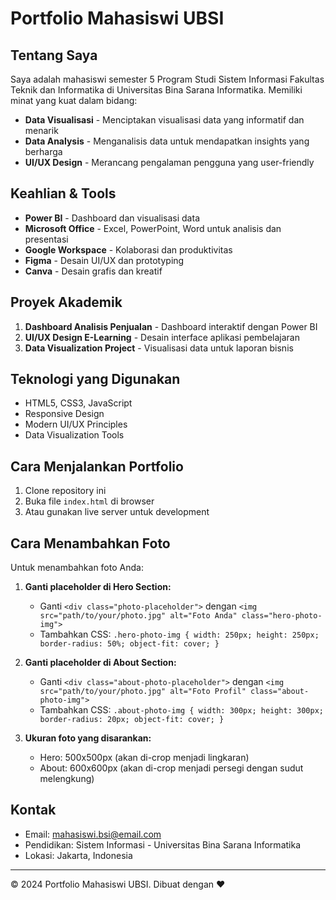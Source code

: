 # Portfolio Mahasiswi UBSI

## Tentang Saya

Saya adalah mahasiswi semester 5 Program Studi Sistem Informasi Fakultas Teknik dan Informatika di Universitas Bina Sarana Informatika. Memiliki minat yang kuat dalam bidang:

- **Data Visualisasi** - Menciptakan visualisasi data yang informatif dan menarik
- **Data Analysis** - Menganalisis data untuk mendapatkan insights yang berharga
- **UI/UX Design** - Merancang pengalaman pengguna yang user-friendly

## Keahlian & Tools

- **Power BI** - Dashboard dan visualisasi data
- **Microsoft Office** - Excel, PowerPoint, Word untuk analisis dan presentasi
- **Google Workspace** - Kolaborasi dan produktivitas
- **Figma** - Desain UI/UX dan prototyping
- **Canva** - Desain grafis dan kreatif

## Proyek Akademik

1. **Dashboard Analisis Penjualan** - Dashboard interaktif dengan Power BI
2. **UI/UX Design E-Learning** - Desain interface aplikasi pembelajaran
3. **Data Visualization Project** - Visualisasi data untuk laporan bisnis

## Teknologi yang Digunakan

- HTML5, CSS3, JavaScript
- Responsive Design
- Modern UI/UX Principles
- Data Visualization Tools

## Cara Menjalankan Portfolio

1. Clone repository ini
2. Buka file `index.html` di browser
3. Atau gunakan live server untuk development

## Cara Menambahkan Foto

Untuk menambahkan foto Anda:

1. **Ganti placeholder di Hero Section:**

   - Ganti `<div class="photo-placeholder">` dengan `<img src="path/to/your/photo.jpg" alt="Foto Anda" class="hero-photo-img">`
   - Tambahkan CSS: `.hero-photo-img { width: 250px; height: 250px; border-radius: 50%; object-fit: cover; }`

2. **Ganti placeholder di About Section:**

   - Ganti `<div class="about-photo-placeholder">` dengan `<img src="path/to/your/photo.jpg" alt="Foto Profil" class="about-photo-img">`
   - Tambahkan CSS: `.about-photo-img { width: 300px; height: 300px; border-radius: 20px; object-fit: cover; }`

3. **Ukuran foto yang disarankan:**
   - Hero: 500x500px (akan di-crop menjadi lingkaran)
   - About: 600x600px (akan di-crop menjadi persegi dengan sudut melengkung)

## Kontak

- Email: mahasiswi.bsi@email.com
- Pendidikan: Sistem Informasi - Universitas Bina Sarana Informatika
- Lokasi: Jakarta, Indonesia

---

© 2024 Portfolio Mahasiswi UBSI. Dibuat dengan ❤️
